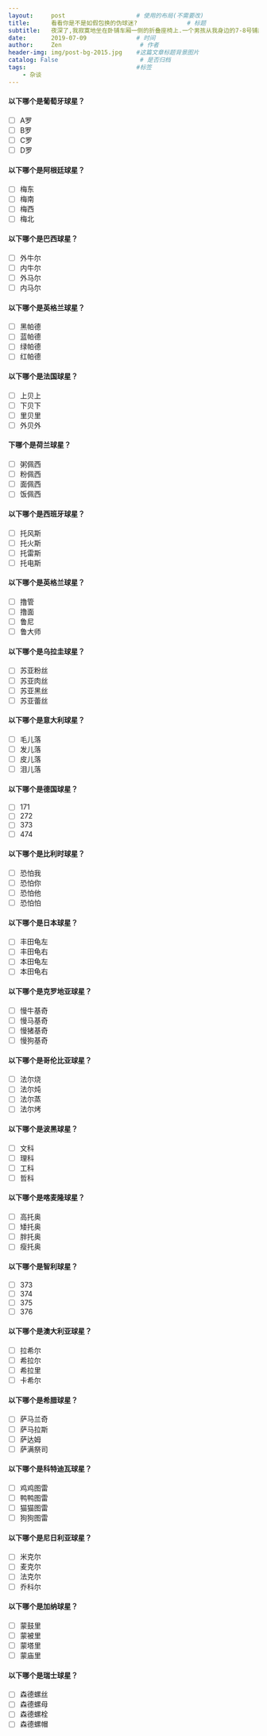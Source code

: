 ```yaml
---
layout:     post                    # 使用的布局(不需要改)
title:      看看你是不是如假包换的伪球迷?              # 标题
subtitle:   夜深了,我寂寞地坐在卧铺车厢一侧的折叠座椅上.一个男孩从我身边的7-8号铺爬下来尿尿,然后看了看我,他的眼神告诉我他在记一个地标.于是等他离开后,我默默地改坐到另一个后面一点座位上……他回来以后再一次看了看我,然后爬上了11-12一个女孩卧铺 #副标题
date:       2019-07-09              # 时间
author:     Zen                      # 作者
header-img: img/post-bg-2015.jpg    #这篇文章标题背景图片
catalog: False                       # 是否归档
tags:                               #标签
    - 杂谈
---
```


#### 以下哪个是葡萄牙球星？
- [ ] A罗
- [ ] B罗
- [ ] C罗
- [ ] D罗

#### 以下哪个是阿根廷球星？
- [ ] 梅东
- [ ] 梅南
- [ ] 梅西
- [ ] 梅北

#### 以下哪个是巴西球星？
- [ ] 外牛尔
- [ ] 内牛尔
- [ ] 外马尔
- [ ] 内马尔

#### 以下哪个是英格兰球星？
- [ ] 黑帕德
- [ ] 蓝帕德
- [ ] 绿帕德
- [ ] 红帕德

#### 以下哪个是法国球星？
- [ ] 上贝上
- [ ] 下贝下
- [ ] 里贝里
- [ ] 外贝外

#### 下哪个是荷兰球星？
- [ ] 粥佩西
- [ ] 粉佩西
- [ ] 面佩西
- [ ] 饭佩西

#### 以下哪个是西班牙球星？
- [ ] 托风斯
- [ ] 托火斯
- [ ] 托雷斯
- [ ] 托电斯

#### 以下哪个是英格兰球星？
- [ ] 撸管
- [ ] 撸面
- [ ] 鲁尼
- [ ] 鲁大师

#### 以下哪个是乌拉圭球星？
- [ ] 苏亚粉丝
- [ ] 苏亚肉丝
- [ ] 苏亚黑丝
- [ ] 苏亚蕾丝

#### 以下哪个是意大利球星？
- [ ] 毛儿落
- [ ] 发儿落
- [ ] 皮儿落
- [ ] 泪儿落

#### 以下哪个是德国球星？
- [ ] 171
- [ ] 272
- [ ] 373
- [ ] 474

#### 以下哪个是比利时球星？
- [ ] 恐怕我
- [ ] 恐怕你
- [ ] 恐怕他
- [ ] 恐怕怕

#### 以下哪个是日本球星？
- [ ] 丰田龟左
- [ ] 丰田龟右
- [ ] 本田龟左
- [ ] 本田龟右

#### 以下哪个是克罗地亚球星？
- [ ] 慢牛基奇
- [ ] 慢马基奇
- [ ] 慢猪基奇
- [ ] 慢狗基奇

#### 以下哪个是哥伦比亚球星？
- [ ] 法尔烧
- [ ] 法尔炖
- [ ] 法尔蒸
- [ ] 法尔烤

#### 以下哪个是波黑球星？
- [ ] 文科
- [ ] 理科
- [ ] 工科
- [ ] 哲科

#### 以下哪个是喀麦隆球星？
- [ ] 高托奥
- [ ] 矮托奥
- [ ] 胖托奥
- [ ] 瘦托奥

#### 以下哪个是智利球星？
- [ ] 373
- [ ] 374
- [ ] 375
- [ ] 376

#### 以下哪个是澳大利亚球星？
- [ ] 拉希尔
- [ ] 希拉尔
- [ ] 希拉里
- [ ] 卡希尔

#### 以下哪个是希腊球星？
- [ ] 萨马兰奇
- [ ] 萨马拉斯
- [ ] 萨达姆
- [ ] 萨满祭司

#### 以下哪个是科特迪瓦球星？
- [ ] 鸡鸡图雷
- [ ] 鸭鸭图雷
- [ ] 猫猫图雷
- [ ] 狗狗图雷

#### 以下哪个是尼日利亚球星？
- [ ] 米克尔
- [ ] 麦克尔
- [ ] 法克尔
- [ ] 乔科尔

#### 以下哪个是加纳球星？
- [ ] 蒙鼓里
- [ ] 蒙被里
- [ ] 蒙塔里
- [ ] 蒙庙里

#### 以下哪个是瑞士球星？
- [ ] 森德螺丝
- [ ] 森德螺母
- [ ] 森德螺栓
- [ ] 森德螺帽
